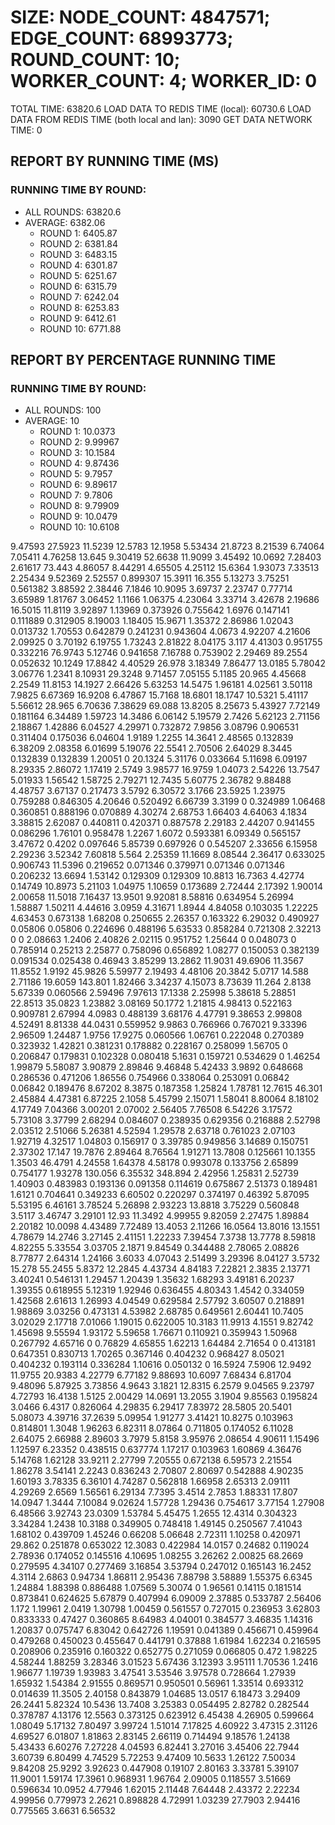 
# SIZE: NODE_COUNT: 4847571; EDGE_COUNT: 68993773; ROUND_COUNT: 10; WORKER_COUNT: 4; WORKER_ID: 0
 TOTAL TIME: 63820.6
 LOAD DATA TO REDIS TIME (local): 60730.6
 LOAD DATA FROM REDIS TIME (both local and lan): 3090
 GET DATA NETWORK TIME: 0

## REPORT BY RUNNING TIME (MS)

 ### RUNNING TIME BY ROUND:

  + ALL ROUNDS: 63820.6
  + AVERAGE: 6382.06
     + ROUND 1: 6405.87
     + ROUND 2: 6381.84
     + ROUND 3: 6483.15
     + ROUND 4: 6301.87
     + ROUND 5: 6251.67
     + ROUND 6: 6315.79
     + ROUND 7: 6242.04
     + ROUND 8: 6253.83
     + ROUND 9: 6412.61
     + ROUND 10: 6771.88

## REPORT BY PERCENTAGE RUNNING TIME

 ### RUNNING TIME BY ROUND:

  + ALL ROUNDS: 100
  + AVERAGE: 10
     + ROUND 1: 10.0373
     + ROUND 2: 9.99967
     + ROUND 3: 10.1584
     + ROUND 4: 9.87436
     + ROUND 5: 9.7957
     + ROUND 6: 9.89617
     + ROUND 7: 9.7806
     + ROUND 8: 9.79909
     + ROUND 9: 10.0479
     + ROUND 10: 10.6108

9.47593 27.5923 11.5239 12.5783 12.1958 5.53434 21.8723 8.21539 6.74064 7.05411 4.76258 13.645 9.30419 52.6638 11.9099 3.45492 10.0692 7.28403 2.61617 73.443 4.86057 8.44291 4.65505 4.25112 15.6364 1.93073 7.33513 2.25434 9.52369 2.52557 0.899307 15.3911 16.355 5.13273 3.75251 0.561382 3.88592 2.38446 7.1846 10.9095 3.69737 2.23747 0.77714 3.65989 1.81767 3.06452 1.1166 1.06375 4.23064 3.33714 3.42678 2.19686 16.5015 11.8119 3.92897 1.13969 0.373926 0.755642 1.6976 0.147141 0.111889 0.312905 8.19003 1.18405 15.9671 1.35372 2.86986 1.02043 0.013732 1.70553 0.642879 0.241231 0.943604 4.0673 4.92207 4.21606 2.09925 0 3.70192 6.19755 1.73243 2.81822 8.04175 3.117 4.41303 0.951755 0.332216 76.9743 5.12746 0.941658 7.16788 0.753902 2.29469 89.2554 0.052632 10.1249 17.8842 4.40529 26.978 3.18349 7.86477 13.0185 5.78042 3.06776 1.2341 8.10931 29.3248 9.71457 7.05155 5.1185 20.965 4.45668 2.2549 11.8153 14.1927 2.66426 5.63253 14.5475 1.96181 4.02561 3.50118 7.9825 6.67369 16.9208 6.47867 15.7168 18.6801 18.1747 10.5321 5.41117 5.56612 28.965 6.70636 7.38629 69.088 13.8205 8.25673 5.43927 7.72149 0.181164 6.34489 1.59723 14.3486 6.06142 5.19579 2.7426 5.62123 2.71156 2.18867 1.42886 6.04527 4.29971 0.732872 7.9856 3.08796 0.906531 0.311404 0.175036 6.04604 1.9189 1.2255 14.3641 2.48565 0.132839 6.38209 2.08358 6.01699 5.19076 22.5541 2.70506 2.64029 8.3445 0.132839 0.132839 1.20051 0 20.1324 5.31176 0.033664 5.11698 6.09197 8.29335 2.86072 1.17419 2.5749 3.98577 16.9759 1.04073 2.54226 13.7547 5.01933 1.56542 1.58725 2.79271 12.7435 5.60775 2.36782 9.88488 4.48757 3.67137 0.217473 3.5792 6.30572 3.1766 23.5925 1.23975 0.759288 0.846305 4.20646 0.520492 6.66739 3.3199 0 0.324989 1.06468 0.360851 0.888196 0.070889 4.30274 2.68753 1.66403 4.64063 4.1834 3.38815 2.62087 0.440811 0.420371 0.887578 2.29183 2.44207 0.941455 0.086296 1.76101 0.958478 1.2267 1.6072 0.593381 6.09349 0.565157 3.47672 0.4202 0.097646 5.85739 0.697926 0 0.545207 2.33656 6.15958 2.29236 3.52342 7.60818 5.564 2.25359 11.1669 8.08544 2.36417 0.633025 0.906743 11.5396 0.219652 0.071346 0.379971 0.071346 0.071346 0.206232 13.6694 1.53142 0.129309 0.129309 10.8813 16.7363 4.42774 0.14749 10.8973 5.21103 1.04975 1.10659 0.173689 2.72444 2.17392 1.90014 2.00658 11.5018 7.16437 13.9501 9.92081 8.58816 0.634954 5.26994 1.58887 1.50211 4.44616 3.0959 4.31671 1.8944 4.84058 0.103035 1.22225 4.63453 0.673138 1.68208 0.250655 2.26357 0.163322 6.29032 0.490927 0.05806 0.05806 0.224696 0.488196 5.63533 0.858284 0.721308 2.32213 0 0 2.08663 1.2406 2.40826 2.02115 0.951752 1.25644 0 0.048073 0 0.785914 0.25213 2.25877 0.758096 0.656892 1.08277 0.150053 0.382139 0.091534 0.025438 0.46943 3.85299 13.2862 11.9031 49.6906 11.3567 11.8552 1.9192 45.9826 5.59977 2.19493 4.48106 20.3842 5.0717 14.588 2.71186 19.6059 143.801 1.82466 3.34237 4.15073 8.73639 11.264 2.8138 5.67339 0.060566 2.59496 7.97613 17.1338 2.25998 5.38618 5.28851 22.8513 35.0823 1.23882 3.08169 50.1772 1.21815 4.98413 0.522163 0.909781 2.67994 4.0983 0.488139 3.68176 4.47791 9.38653 2.99808 4.52491 8.81338 44.0431 0.559952 9.9863 0.766966 0.767021 9.33396 2.96509 1.24487 1.9756 17.9275 0.060566 1.06761 0.222048 0.270389 0.323932 1.42821 0.381231 0.178882 0.228167 0.258099 1.56705 0 0.206847 0.179831 0.102328 0.080418 5.1631 0.159721 0.534629 0 1.46254 1.99879 5.58087 3.90879 2.89846 9.46848 5.42433 3.9892 0.648668 0.286536 0.471206 1.86556 0.754966 0.338064 0.253091 0.06842 0.06842 0.189476 8.67202 8.3875 0.187358 1.25824 1.78781 12.7615 46.301 2.45884 4.47381 6.87225 2.1058 5.45799 2.15071 1.58041 8.80064 8.18102 4.17749 7.04366 3.00201 2.07002 2.56405 7.76508 6.54226 3.17572 5.73108 3.37799 2.68294 0.084607 0.238935 0.629356 0.216888 2.52798 2.03512 2.51066 5.26381 4.52594 1.29578 2.63718 0.761023 2.07103 1.92719 4.32517 1.04803 0.156917 0 3.39785 0.949856 3.14689 0.150751 2.37302 17.147 19.7876 2.89464 8.76564 1.91271 13.7808 0.125661 10.1355 1.3503 46.4791 4.24558 1.64378 4.58178 0.993078 0.133756 2.65899 0.754177 1.93278 130.056 6.35532 348.894 2.42956 1.25831 2.52739 1.40903 0.483983 0.193136 0.091358 0.114619 0.675867 2.51373 0.189481 1.6121 0.704641 0.349233 6.60502 0.220297 0.374197 0.46392 5.87095 5.53195 6.46161 3.78524 5.26898 2.93223 13.8818 3.75229 0.560848 3.5117 3.46747 3.29101 12.93 11.3492 4.99955 9.82059 2.27475 1.89884 2.20182 10.0098 4.43489 7.72489 13.4053 2.11266 16.0564 13.8016 13.1551 4.78679 14.2746 3.27145 2.41151 1.22233 7.39454 7.3738 13.7778 8.59818 4.82255 5.33554 3.03705 2.1871 9.84549 0.344488 2.78065 2.08826 8.77877 2.64314 1.24166 3.6033 4.07043 2.51499 3.29396 8.04127 3.5732 15.278 55.2455 5.8372 12.2845 4.43734 4.84183 7.22821 2.3835 2.13771 3.40241 0.546131 1.29457 1.20439 1.35632 1.68293 3.49181 6.20237 1.39355 0.618955 5.12319 1.92946 0.636455 4.80343 1.4542 0.334059 1.42568 2.61613 1.26993 4.04549 0.629584 2.57792 3.60507 0.218891 1.98869 3.03256 0.473131 4.53982 2.68785 0.649561 2.60441 10.7405 3.02029 2.17718 7.01066 1.19015 0.622005 10.3183 11.9913 4.1551 9.82742 1.45698 9.55594 1.93172 5.59658 1.76671 0.110921 0.359943 1.50968 0.267792 4.65716 0 0.76829 4.65855 1.62213 1.64484 2.71654 0 0.413181 0.647351 0.830713 1.70265 0.367146 0.404232 0.968427 8.05021 0.404232 0.193114 0.336284 1.10616 0.050132 0 16.5924 7.5906 12.9492 11.9755 20.9383 4.22779 6.77182 9.88693 10.6097 7.68434 6.81704 9.48096 5.87925 3.73856 4.9643 3.1821 12.8315 6.2579 9.04565 9.23797 4.72793 16.4138 1.5125 2.00429 14.0691 13.2055 3.1904 9.85563 0.195824 3.0466 6.4317 0.826064 4.29835 6.29417 7.83972 28.5805 20.5401 5.08073 4.39716 37.2639 5.09954 1.91277 3.41421 10.8275 0.103963 0.814801 1.3048 1.96263 6.82311 8.07864 0.711805 0.174052 6.11028 2.64075 2.66988 2.89603 3.7979 5.8158 3.95976 2.08654 4.90611 1.15496 1.12597 6.23352 0.438515 0.637774 1.17217 0.103963 1.60869 4.36476 5.14768 1.62128 33.9211 2.27799 7.20555 0.672138 6.59573 2.21554 1.86278 3.54141 2.2243 0.836243 2.70807 2.80697 0.542888 4.90235 1.60193 3.78335 6.36101 4.74287 0.562818 1.66958 2.65313 2.09111 4.29269 2.6569 1.56561 6.29134 7.7395 3.4514 2.7853 1.88331 17.807 14.0947 1.3444 7.10084 9.02624 1.57728 1.29436 0.754617 3.77154 1.27908 6.48566 3.92743 23.0309 1.53784 5.45475 1.2655 12.4314 0.304323 3.34284 1.2438 10.3188 0.349905 0.748418 1.49145 0.250567 7.41043 1.68102 0.439709 1.45246 0.66208 5.06648 2.72311 1.10258 0.420971 29.862 0.251878 0.653022 12.3083 0.422984 14.0157 0.24682 0.119024 2.78936 0.174052 0.145516 4.10695 1.08255 3.26262 2.00825 68.2669 0.279595 4.34107 0.277469 3.16854 3.53794 0.247012 0.165143 16.2452 4.3114 2.6863 0.94734 1.86811 2.95436 7.88798 3.58889 1.55375 6.6345 1.24884 1.88398 0.886488 1.07569 5.30074 0 1.96561 0.14115 0.181514 0.873841 0.624625 5.67879 0.407994 6.09009 2.37885 0.533787 2.56406 1.172 1.19961 2.0419 1.30798 1.00459 0.561557 0.727015 0.236953 3.62803 0.833333 0.47427 0.360865 8.64983 4.04001 0.384577 3.46835 1.14316 1.20837 0.075747 6.83042 0.642726 1.19591 0.041389 0.456671 0.459964 0.479268 0.450023 0.455647 0.441791 0.37888 1.61984 1.62234 0.216595 0.208906 0.235916 0.160322 0.652775 0.271059 0.066805 0.472 1.98225 4.58244 1.88259 3.28346 3.01523 5.67436 3.12393 3.95111 1.70536 1.2416 1.96677 1.19739 1.93983 3.47541 3.53546 3.97578 0.728664 1.27939 1.65932 1.54384 2.91555 0.869571 0.950501 0.56961 1.33514 0.693312 0.014639 11.3505 2.40158 0.843879 1.04685 13.0517 6.18473 3.29409 26.2441 5.82324 10.5436 13.7408 3.25383 0.054495 2.82782 0.282544 0.378787 4.13176 12.5563 0.373125 0.623912 6.45438 4.26905 0.599664 1.08049 5.17132 7.80497 3.99724 1.51014 7.17825 4.60922 3.47315 2.31126 4.69527 6.01807 1.81863 2.83145 2.66119 0.714494 9.18576 1.24138 5.43433 6.60276 7.27228 4.04593 6.82441 3.27016 3.45406 22.7944 3.60739 6.80499 4.74529 5.72253 9.47409 10.5633 1.26122 7.50034 9.84208 25.9292 3.92623 0.447908 0.19107 2.80163 3.33781 5.39107 11.9001 1.59174 17.3961 0.968931 1.96764 2.09005 0.118557 3.51669 0.596634 10.0952 4.77946 1.62015 2.11448 7.64448 2.43372 2.22234 4.99956 0.779973 2.2621 0.898828 4.72991 1.03239 27.7903 2.94416 0.775565 3.6631 6.56532 